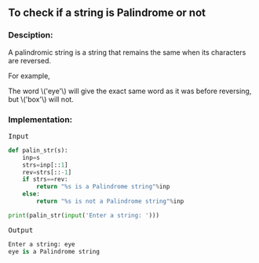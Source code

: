 <script type="text/javascript" src="https://cdnjs.cloudflare.com/ajax/libs/mathjax/2.7.0/MathJax.js?config=TeX-AMS_CHTML"></script>


## To check if a string is Palindrome or not


### Desciption:
A palindromic string is a string that remains the same when its characters are reversed.

For example,

The word \\('eye'\\) will give the exact same word as it was before reversing, but \\('box'\\) will not.

### Implementation:

<kbd>Input</kbd>

```python
def palin_str(s):
	inp=s
	strs=inp[::1]
	rev=strs[::-1]
	if strs==rev:
		return "%s is a Palindrome string"%inp
	else:
		return "%s is not a Palindrome string"%inp

print(palin_str(input('Enter a string: ')))
```

<kbd>Output</kbd>

```python
Enter a string: eye
eye is a Palindrome string
```

